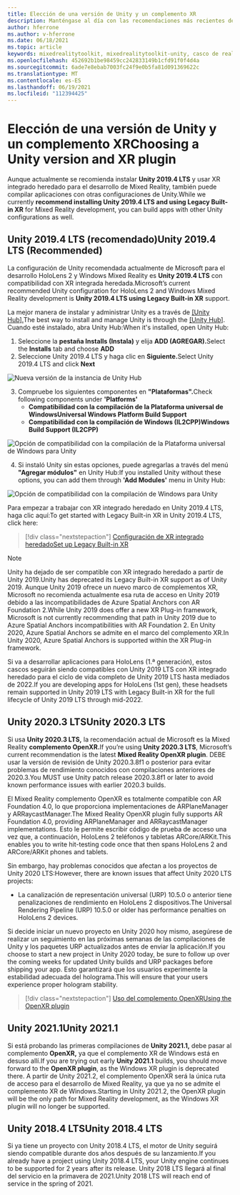 ```yaml
---
title: Elección de una versión de Unity y un complemento XR
description: Manténgase al día con las recomendaciones más recientes de los complementos de Unity y XR para el desarrollo de aplicaciones holoLens.
author: hferrone
ms.author: v-hferrone
ms.date: 06/18/2021
ms.topic: article
keywords: mixedrealitytoolkit, mixedrealitytoolkit-unity, casco de realidad mixta, casco de windows mixed reality, casco de realidad virtual, unity
ms.openlocfilehash: 452692b1be98459cc242833149b1cfd91f0f4d4a
ms.sourcegitcommit: 6ade7e8ebab7003fc24f9e0b5fa81d091369622c
ms.translationtype: MT
ms.contentlocale: es-ES
ms.lasthandoff: 06/19/2021
ms.locfileid: "112394425"
---
```

# <a name="choosing-a-unity-version-and-xr-plugin"></a><span data-ttu-id="f3ab6-104">Elección de una versión de Unity y un complemento XR</span><span class="sxs-lookup"><span data-stu-id="f3ab6-104">Choosing a Unity version and XR plugin</span></span>

<span data-ttu-id="f3ab6-105">Aunque actualmente se recomienda instalar **Unity 2019.4 LTS** y usar XR integrado heredado para el desarrollo de Mixed Reality, también puede compilar aplicaciones con otras configuraciones de Unity.</span><span class="sxs-lookup"><span data-stu-id="f3ab6-105">While we currently **recommend installing Unity 2019.4 LTS and using Legacy Built-in XR** for Mixed Reality development, you can build apps with other Unity configurations as well.</span></span>

## <a name="unity-20194-lts-recommended"></a><span data-ttu-id="f3ab6-106">Unity 2019.4 LTS (recomendado)</span><span class="sxs-lookup"><span data-stu-id="f3ab6-106">Unity 2019.4 LTS (Recommended)</span></span>

<span data-ttu-id="f3ab6-107">La configuración de Unity recomendada actualmente de Microsoft para el desarrollo HoloLens 2 y Windows Mixed Reality es **Unity 2019.4 LTS** con compatibilidad con XR integrada heredada.</span><span class="sxs-lookup"><span data-stu-id="f3ab6-107">Microsoft’s current recommended Unity configuration for HoloLens 2 and Windows Mixed Reality development is **Unity 2019.4 LTS using Legacy Built-in XR** support.</span></span>

<span data-ttu-id="f3ab6-108">La mejor manera de instalar y administrar Unity es a través de <a href="https://unity3d.com/get-unity/download" target="_blank">[Unity Hub].</a></span><span class="sxs-lookup"><span data-stu-id="f3ab6-108">The best way to install and manage Unity is through the <a href="https://unity3d.com/get-unity/download" target="_blank">[Unity Hub]</a>.</span></span> <span data-ttu-id="f3ab6-109">Cuando esté instalado, abra Unity Hub:</span><span class="sxs-lookup"><span data-stu-id="f3ab6-109">When it's installed, open Unity Hub:</span></span>

1. <span data-ttu-id="f3ab6-110">Seleccione la **pestaña Installs (Instala)** y elija **ADD (AGREGAR).**</span><span class="sxs-lookup"><span data-stu-id="f3ab6-110">Select the **Installs** tab and choose **ADD**</span></span>
2. <span data-ttu-id="f3ab6-111">Seleccione Unity 2019.4 LTS y haga clic en **Siguiente.**</span><span class="sxs-lookup"><span data-stu-id="f3ab6-111">Select Unity 2019.4 LTS and click **Next**</span></span>

![Nueva versión de la instancia de Unity Hub](images/unity-hub-img-2019.png)

3. <span data-ttu-id="f3ab6-113">Compruebe los siguientes componentes en **"Plataformas".**</span><span class="sxs-lookup"><span data-stu-id="f3ab6-113">Check following components under **'Platforms'**</span></span>
    * <span data-ttu-id="f3ab6-114">**Compatibilidad con la compilación de la Plataforma universal de Windows**</span><span class="sxs-lookup"><span data-stu-id="f3ab6-114">**Universal Windows Platform Build Support**</span></span> 
    * <span data-ttu-id="f3ab6-115">**Compatibilidad con la compilación de Windows (IL2CPP)**</span><span class="sxs-lookup"><span data-stu-id="f3ab6-115">**Windows Build Support (IL2CPP)**</span></span>

![Opción de compatibilidad con la compilación de la Plataforma universal de Windows para Unity](images/Unity_Install_Option_UWP_2019.png)

4. <span data-ttu-id="f3ab6-117">Si instaló Unity sin estas opciones, puede agregarlas a través del menú **"Agregar módulos"** en Unity Hub:</span><span class="sxs-lookup"><span data-stu-id="f3ab6-117">If you installed Unity without these options, you can add them through **'Add Modules'** menu in Unity Hub:</span></span>

![Opción de compatibilidad con la compilación de Windows para Unity](images/Unity_Install_Option_UWP2_2019.png)

<span data-ttu-id="f3ab6-119">Para empezar a trabajar con XR integrado heredado en Unity 2019.4 LTS, haga clic aquí:</span><span class="sxs-lookup"><span data-stu-id="f3ab6-119">To get started with Legacy Built-in XR in Unity 2019.4 LTS, click here:</span></span>

> [!div class="nextstepaction"]
> [<span data-ttu-id="f3ab6-120">Configuración de XR integrado heredado</span><span class="sxs-lookup"><span data-stu-id="f3ab6-120">Set up Legacy Built-in XR</span></span>](/windows/mixed-reality/develop/unity/xr-project-setup?tabs=legacy)

> [!NOTE]
> <span data-ttu-id="f3ab6-121">Unity ha dejado de ser compatible con XR integrado heredado a partir de Unity 2019.</span><span class="sxs-lookup"><span data-stu-id="f3ab6-121">Unity has deprecated its Legacy Built-in XR support as of Unity 2019.</span></span>  <span data-ttu-id="f3ab6-122">Aunque Unity 2019 ofrece un nuevo marco de complementos XR, Microsoft no recomienda actualmente esa ruta de acceso en Unity 2019 debido a las incompatibilidades de Azure Spatial Anchors con AR Foundation 2.</span><span class="sxs-lookup"><span data-stu-id="f3ab6-122">While Unity 2019 does offer a new XR Plug-in framework, Microsoft is not currently recommending that path in Unity 2019 due to Azure Spatial Anchors incompatibilities with AR Foundation 2.</span></span>  <span data-ttu-id="f3ab6-123">En Unity 2020, Azure Spatial Anchors se admite en el marco del complemento XR.</span><span class="sxs-lookup"><span data-stu-id="f3ab6-123">In Unity 2020, Azure Spatial Anchors is supported within the XR Plug-in framework.</span></span>

<span data-ttu-id="f3ab6-124">Si va a desarrollar aplicaciones para HoloLens (1.ª generación), estos cascos seguirán siendo compatibles con Unity 2019 LTS con XR integrado heredado para el ciclo de vida completo de Unity 2019 LTS hasta mediados de 2022.</span><span class="sxs-lookup"><span data-stu-id="f3ab6-124">If you are developing apps for HoloLens (1st gen), these headsets remain supported in Unity 2019 LTS with Legacy Built-in XR for the full lifecycle of Unity 2019 LTS through mid-2022.</span></span>

## <a name="unity-20203-lts"></a><span data-ttu-id="f3ab6-125">Unity 2020.3 LTS</span><span class="sxs-lookup"><span data-stu-id="f3ab6-125">Unity 2020.3 LTS</span></span> 

<span data-ttu-id="f3ab6-126">Si usa **Unity 2020.3 LTS,** la recomendación actual de Microsoft es la Mixed Reality **complemento OpenXR.**</span><span class="sxs-lookup"><span data-stu-id="f3ab6-126">If you’re using **Unity 2020.3 LTS**, Microsoft’s current recommendation is the latest **Mixed Reality OpenXR plugin**.</span></span> <span data-ttu-id="f3ab6-127">DEBE usar la versión de revisión de Unity 2020.3.8f1 o posterior para evitar problemas de rendimiento conocidos con compilaciones anteriores de 2020.3.</span><span class="sxs-lookup"><span data-stu-id="f3ab6-127">You MUST use Unity patch release 2020.3.8f1 or later to avoid known performance issues with earlier 2020.3 builds.</span></span>

<span data-ttu-id="f3ab6-128">El Mixed Reality complemento OpenXR es totalmente compatible con AR Foundation 4.0, lo que proporciona implementaciones de ARPlaneManager y ARRaycastManager.</span><span class="sxs-lookup"><span data-stu-id="f3ab6-128">The Mixed Reality OpenXR plugin fully supports AR Foundation 4.0, providing ARPlaneManager and ARRaycastManager implementations.</span></span> <span data-ttu-id="f3ab6-129">Esto le permite escribir código de prueba de acceso una vez que, a continuación, HoloLens 2 teléfonos y tabletas ARCore/ARKit.</span><span class="sxs-lookup"><span data-stu-id="f3ab6-129">This enables you to write hit-testing code once that then spans HoloLens 2 and ARCore/ARKit phones and tablets.</span></span>

<span data-ttu-id="f3ab6-130">Sin embargo, hay problemas conocidos que afectan a los proyectos de Unity 2020 LTS:</span><span class="sxs-lookup"><span data-stu-id="f3ab6-130">However, there are known issues that affect Unity 2020 LTS projects:</span></span>

* <span data-ttu-id="f3ab6-131">La canalización de representación universal (URP) 10.5.0 o anterior tiene penalizaciones de rendimiento en HoloLens 2 dispositivos.</span><span class="sxs-lookup"><span data-stu-id="f3ab6-131">The Universal Rendering Pipeline (URP) 10.5.0 or older has performance penalties on HoloLens 2 devices.</span></span>

<span data-ttu-id="f3ab6-132">Si decide iniciar un nuevo proyecto en Unity 2020 hoy mismo, asegúrese de realizar un seguimiento en las próximas semanas de las compilaciones de Unity y los paquetes URP actualizados antes de enviar la aplicación.</span><span class="sxs-lookup"><span data-stu-id="f3ab6-132">If you choose to start a new project in Unity 2020 today, be sure to follow up over the coming weeks for updated Unity builds and URP packages before shipping your app.</span></span>  <span data-ttu-id="f3ab6-133">Esto garantizará que los usuarios experimente la estabilidad adecuada del holograma.</span><span class="sxs-lookup"><span data-stu-id="f3ab6-133">This will ensure that your users experience proper hologram stability.</span></span>

> [!div class="nextstepaction"]
> [<span data-ttu-id="f3ab6-134">Uso del complemento OpenXR</span><span class="sxs-lookup"><span data-stu-id="f3ab6-134">Using the OpenXR plugin</span></span>](/windows/mixed-reality/develop/unity/xr-project-setup?tabs=openxr)

## <a name="unity-20211"></a><span data-ttu-id="f3ab6-135">Unity 2021.1</span><span class="sxs-lookup"><span data-stu-id="f3ab6-135">Unity 2021.1</span></span>

<span data-ttu-id="f3ab6-136">Si está probando las primeras compilaciones de **Unity 2021.1,** debe pasar al complemento **OpenXR,** ya que el complemento XR de Windows está en desuso allí.</span><span class="sxs-lookup"><span data-stu-id="f3ab6-136">If you are trying out early **Unity 2021.1** builds, you should move forward to the **OpenXR plugin**, as the Windows XR plugin is deprecated there.</span></span>  <span data-ttu-id="f3ab6-137">A partir de Unity 2021.2, el complemento OpenXR será la única ruta de acceso para el desarrollo de Mixed Reality, ya que ya no se admite el complemento XR de Windows.</span><span class="sxs-lookup"><span data-stu-id="f3ab6-137">Starting in Unity 2021.2, the OpenXR plugin will be the only path for Mixed Reality development, as the Windows XR plugin will no longer be supported.</span></span>

## <a name="unity-20184-lts"></a><span data-ttu-id="f3ab6-138">Unity 2018.4 LTS</span><span class="sxs-lookup"><span data-stu-id="f3ab6-138">Unity 2018.4 LTS</span></span>

<span data-ttu-id="f3ab6-139">Si ya tiene un proyecto con Unity 2018.4 LTS, el motor de Unity seguirá siendo compatible durante dos años después de su lanzamiento.</span><span class="sxs-lookup"><span data-stu-id="f3ab6-139">If you already have a project using Unity 2018.4 LTS, your Unity engine continues to be supported for 2 years after its release.</span></span>  <span data-ttu-id="f3ab6-140">Unity 2018 LTS llegará al final del servicio en la primavera de 2021.</span><span class="sxs-lookup"><span data-stu-id="f3ab6-140">Unity 2018 LTS will reach end of service in the spring of 2021.</span></span>